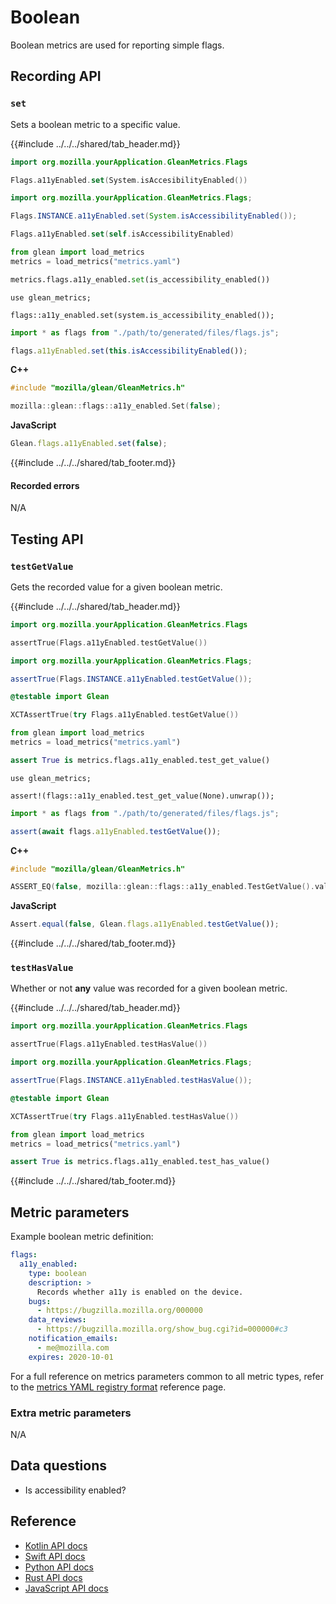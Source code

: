 # Boolean

Boolean metrics are used for reporting simple flags.

## Recording API

### `set`

Sets a boolean metric to a specific value.

{{#include ../../../shared/tab_header.md}}

<div data-lang="Kotlin" class="tab">

```Kotlin
import org.mozilla.yourApplication.GleanMetrics.Flags

Flags.a11yEnabled.set(System.isAccesibilityEnabled())
```

</div>

<div data-lang="Java" class="tab">

```Java
import org.mozilla.yourApplication.GleanMetrics.Flags;

Flags.INSTANCE.a11yEnabled.set(System.isAccessibilityEnabled());
```

</div>


<div data-lang="Swift" class="tab">

```Swift
Flags.a11yEnabled.set(self.isAccessibilityEnabled)
```

</div>

<div data-lang="Python" class="tab">

```Python
from glean import load_metrics
metrics = load_metrics("metrics.yaml")

metrics.flags.a11y_enabled.set(is_accessibility_enabled())
```

</div>

<div data-lang="Rust" class="tab">

```
use glean_metrics;

flags::a11y_enabled.set(system.is_accessibility_enabled());
```

</div>

<div data-lang="JavaScript" class="tab">

```js
import * as flags from "./path/to/generated/files/flags.js";

flags.a11yEnabled.set(this.isAccessibilityEnabled());
```
</div>

<div data-lang="Firefox Desktop" class="tab">

**C++**

```cpp
#include "mozilla/glean/GleanMetrics.h"

mozilla::glean::flags::a11y_enabled.Set(false);
```

**JavaScript**

```js
Glean.flags.a11yEnabled.set(false);
```

</div>

{{#include ../../../shared/tab_footer.md}}

#### Recorded errors

N/A

## Testing API

### `testGetValue`

Gets the recorded value for a given boolean metric.

{{#include ../../../shared/tab_header.md}}

<div data-lang="Kotlin" class="tab">

```Kotlin
import org.mozilla.yourApplication.GleanMetrics.Flags

assertTrue(Flags.a11yEnabled.testGetValue())
```

</div>

<div data-lang="Java" class="tab">

```Java
import org.mozilla.yourApplication.GleanMetrics.Flags;

assertTrue(Flags.INSTANCE.a11yEnabled.testGetValue());
```

</div>


<div data-lang="Swift" class="tab">

```Swift
@testable import Glean

XCTAssertTrue(try Flags.a11yEnabled.testGetValue())
```

</div>

<div data-lang="Python" class="tab">

```Python
from glean import load_metrics
metrics = load_metrics("metrics.yaml")

assert True is metrics.flags.a11y_enabled.test_get_value()
```

</div>

<div data-lang="Rust" class="tab">

```
use glean_metrics;

assert!(flags::a11y_enabled.test_get_value(None).unwrap());
```

</div>

<div data-lang="JavaScript" class="tab">

```js
import * as flags from "./path/to/generated/files/flags.js";

assert(await flags.a11yEnabled.testGetValue());
```
</div>

<div data-lang="Firefox Desktop" class="tab">

**C++**

```cpp
#include "mozilla/glean/GleanMetrics.h"

ASSERT_EQ(false, mozilla::glean::flags::a11y_enabled.TestGetValue().value());
```

**JavaScript**

```js
Assert.equal(false, Glean.flags.a11yEnabled.testGetValue());
```

</div>

{{#include ../../../shared/tab_footer.md}}

### `testHasValue`

Whether or not **any** value was recorded for a given boolean metric.

{{#include ../../../shared/tab_header.md}}

<div data-lang="Kotlin" class="tab">

```Kotlin
import org.mozilla.yourApplication.GleanMetrics.Flags

assertTrue(Flags.a11yEnabled.testHasValue())
```

</div>

<div data-lang="Java" class="tab">

```Java
import org.mozilla.yourApplication.GleanMetrics.Flags;

assertTrue(Flags.INSTANCE.a11yEnabled.testHasValue());
```

</div>


<div data-lang="Swift" class="tab">

```Swift
@testable import Glean

XCTAssertTrue(try Flags.a11yEnabled.testHasValue())
```

</div>

<div data-lang="Python" class="tab">

```Python
from glean import load_metrics
metrics = load_metrics("metrics.yaml")

assert True is metrics.flags.a11y_enabled.test_has_value()
```

</div>

<div data-lang="Rust" class="tab"></div>

<div data-lang="JavaScript" class="tab"></div>

<div data-lang="Firefox Desktop" class="tab"></div>

{{#include ../../../shared/tab_footer.md}}

## Metric parameters

Example boolean metric definition:

```yaml
flags:
  a11y_enabled:
    type: boolean
    description: >
      Records whether a11y is enabled on the device.
    bugs:
      - https://bugzilla.mozilla.org/000000
    data_reviews:
      - https://bugzilla.mozilla.org/show_bug.cgi?id=000000#c3
    notification_emails:
      - me@mozilla.com
    expires: 2020-10-01
```

For a full reference on metrics parameters common to all metric types,
refer to the [metrics YAML registry format](../yaml/metrics.md) reference page.

### Extra metric parameters

N/A

## Data questions

* Is accessibility enabled?

## Reference

* [Kotlin API docs](../../../javadoc/glean/mozilla.telemetry.glean.private/-boolean-metric-type/index.html)
* [Swift API docs](../../../swift/Classes/BooleanMetricType.html)
* [Python API docs](../../../python/glean/metrics/boolean.html)
* [Rust API docs](../../../docs/glean/private/boolean/struct.BooleanMetric.html)
* [JavaScript API docs](https://mozilla.github.io/glean.js/classes/core_metrics_types_boolean.default.html)
